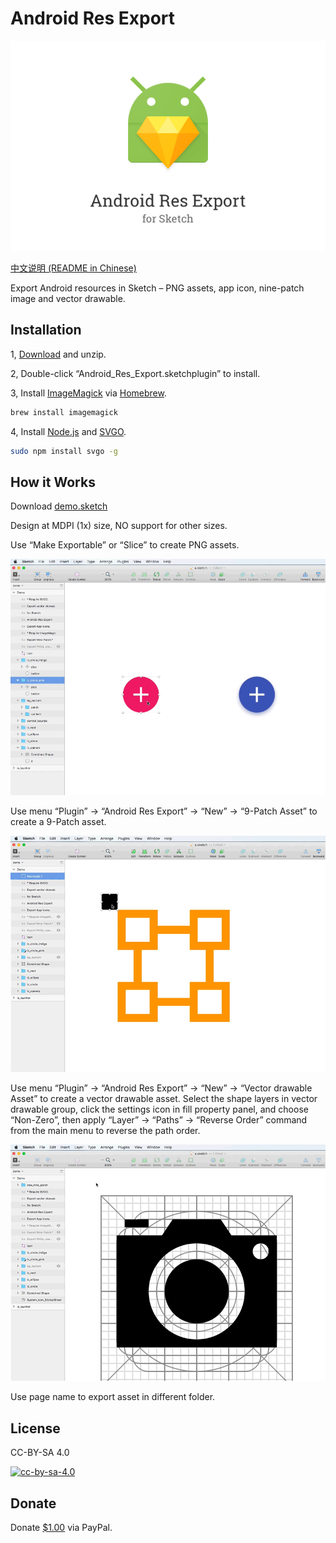 # Android Res Export

![](img/android_res_export.png)

[中文说明 (README in Chinese)](https://github.com/Ashung/Android_Res_Export/blob/master/README_zh.md)

Export Android resources in Sketch – PNG assets, app icon, nine-patch image and vector drawable.

## Installation

1, [Download](https://github.com/Ashung/Android_Res_Export/releases) and unzip.

2, Double-click “Android_Res_Export.sketchplugin” to install.

3, Install [ImageMagick](http://www.imagemagick.org/script/index.php) via [Homebrew](http://brew.sh/).

```bash
brew install imagemagick
```

4, Install [Node.js](https://nodejs.org/en/) and [SVGO](https://github.com/svg/svgo).

```bash
sudo npm install svgo -g
```

## How it Works

Download [demo.sketch](https://raw.githubusercontent.com/Ashung/Android_Res_Export/master/demo.sketch)

Design at MDPI (1x) size, NO support for other sizes.

Use “Make Exportable” or “Slice” to create PNG assets.

![](img/android_res_export_for_sketch_1.gif)

Use menu “Plugin” → “Android Res Export” → “New” → “9-Patch Asset” to create a 9-Patch asset.

![](img/android_res_export_for_sketch_2.gif)

Use menu “Plugin” → “Android Res Export” → “New” → “Vector drawable Asset” to create a vector drawable asset. Select the shape layers in vector drawable group, click the settings icon in fill property panel, and choose “Non-Zero”, then apply “Layer” → “Paths” → “Reverse Order” command from the main menu to reverse the path order.

![](img/android_res_export_for_sketch_3.gif)

Use page name to export asset in different folder.

## License

CC-BY-SA 4.0

[![cc-by-sa-4.0](https://i.creativecommons.org/l/by-sa/4.0/80x15.png)](http://creativecommons.org/licenses/by-sa/4.0/)

## Donate

Donate [$1.00](https://www.paypal.me/ashung/1) via PayPal.
